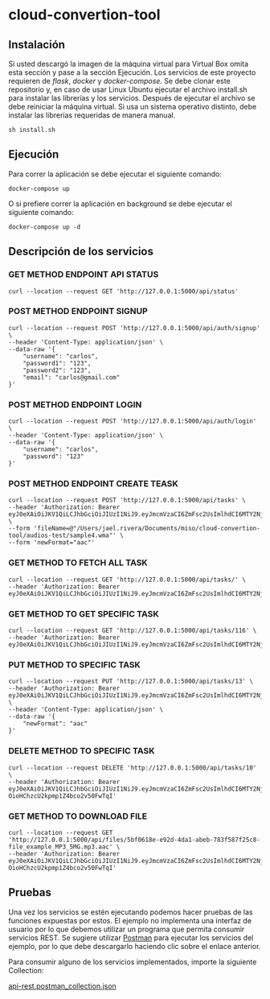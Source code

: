 # cloud-convertion-tool 

## Instalación

Si usted descargó la imagen de la máquina virtual para Virtual Box omita esta sección y pase a la sección Ejecución. Los servicios de este proyecto requieren de *flask*, *docker* y *docker-compose*. Se debe clonar este repositorio y, en caso de usar Linux Ubuntu ejecutar el archivo install.sh para instalar las librerías y los servicios. Después de ejecutar el archivo se debe reiniciar la máquina virtual. Si usa un sistema operativo distinto, debe instalar las librerías requeridas de manera manual.

```
sh install.sh
```

## Ejecución

Para correr la aplicación se debe ejecutar el siguiente comando:


```
docker-compose up
```

O si prefiere correr la aplicación en background se debe ejecutar el siguiente comando:

```
docker-compose up -d
```
## Descripción de los servicios

### GET METHOD ENDPOINT API STATUS
```
curl --location --request GET 'http://127.0.0.1:5000/api/status'
```

### POST METHOD ENDPOINT SIGNUP
```
curl --location --request POST 'http://127.0.0.1:5000/api/auth/signup' \
--header 'Content-Type: application/json' \
--data-raw '{
    "username": "carlos",
    "password1": "123",
    "password2": "123",
    "email": "carlos@gmail.com"
}'
```

### POST METHOD ENDPOINT LOGIN
```
curl --location --request POST 'http://127.0.0.1:5000/api/auth/login' \
--header 'Content-Type: application/json' \
--data-raw '{
    "username": "carlos",
    "password": "123"
}'
```

### POST METHOD ENDPOINT CREATE TEASK
```
curl --location --request POST 'http://127.0.0.1:5000/api/tasks' \
--header 'Authorization: Bearer eyJ0eXAiOiJKV1QiLCJhbGciOiJIUzI1NiJ9.eyJmcmVzaCI6ZmFsc2UsImlhdCI6MTY2NjM4NDY0OCwianRpIjoiYzlhMDkxMmMtZGVkYi00ZmNiLWI5MGYtMmM1MjVmZTkzOGQ4IiwidHlwZSI6ImFjY2VzcyIsInN1YiI6MTIsIm5iZiI6MTY2NjM4NDY0OCwiZXhwIjoxNjY2Mzg1NTQ4fQ.rPjBjno95bnIV07sY7pCiP5Bifm24w6d0XvYwjXszLs' \
--form 'fileName=@"/Users/jael.rivera/Documents/miso/cloud-convertion-tool/audios-test/sample4.wma"' \
--form 'newFormat="aac"'
```

### GET METHOD TO FETCH ALL TASK
```
curl --location --request GET 'http://127.0.0.1:5000/api/tasks/' \
--header 'Authorization: Bearer eyJ0eXAiOiJKV1QiLCJhbGciOiJIUzI1NiJ9.eyJmcmVzaCI6ZmFsc2UsImlhdCI6MTY2NjM4ODM5MywianRpIjoiMjg5YjZkY2MtNmQwMy00ZWM2LThiNjctMDFhZTIyOTE5N2MyIiwidHlwZSI6ImFjY2VzcyIsInN1YiI6MTIsIm5iZiI6MTY2NjM4ODM5MywiZXhwIjoxNjY2Mzg5MjkzfQ.eFFCIrr39Ym7Xr8Hz8_cC5m6IlxaVRrh277qLQJj08E'
```

### GET METHOD TO GET SPECIFIC TASK 

```
curl --location --request GET 'http://127.0.0.1:5000/api/tasks/116' \
--header 'Authorization: Bearer eyJ0eXAiOiJKV1QiLCJhbGciOiJIUzI1NiJ9.eyJmcmVzaCI6ZmFsc2UsImlhdCI6MTY2NjM4ODM5MywianRpIjoiMjg5YjZkY2MtNmQwMy00ZWM2LThiNjctMDFhZTIyOTE5N2MyIiwidHlwZSI6ImFjY2VzcyIsInN1YiI6MTIsIm5iZiI6MTY2NjM4ODM5MywiZXhwIjoxNjY2Mzg5MjkzfQ.eFFCIrr39Ym7Xr8Hz8_cC5m6IlxaVRrh277qLQJj08E'
```

### PUT METHOD TO SPECIFIC TASK 
```
curl --location --request PUT 'http://127.0.0.1:5000/api/tasks/13' \
--header 'Authorization: Bearer eyJ0eXAiOiJKV1QiLCJhbGciOiJIUzI1NiJ9.eyJmcmVzaCI6ZmFsc2UsImlhdCI6MTY2NjU2NjgzOCwianRpIjoiZjQ2MmUxNjktZDZhMC00ZGQyLWJjOTItMWNhODg2ZDczY2Y5IiwidHlwZSI6ImFjY2VzcyIsInN1YiI6MiwibmJmIjoxNjY2NTY2ODM4LCJleHAiOjE2NjY1Njc3Mzh9.OgRRazYWaZ5mHK6MPBSvPsX8VxinKQ33JZwRIyA5RMQ' \
--header 'Content-Type: application/json' \
--data-raw '{
    "newFormat": "aac"
}'
```

### DELETE METHOD TO SPECIFIC TASK 
```
curl --location --request DELETE 'http://127.0.0.1:5000/api/tasks/10' \
--header 'Authorization: Bearer eyJ0eXAiOiJKV1QiLCJhbGciOiJIUzI1NiJ9.eyJmcmVzaCI6ZmFsc2UsImlhdCI6MTY2NjU1Nzg0NSwianRpIjoiMWQ0NTAzYmItZDYyNS00NDczLWEyY2ItMzcyZDdkMDQyM2EyIiwidHlwZSI6ImFjY2VzcyIsInN1YiI6MiwibmJmIjoxNjY2NTU3ODQ1LCJleHAiOjE2NjY1NTg3NDV9.qLlMwyb1nRRol-OioHChzcU2kpmp1Z4bco2v50FwTqI'
```

### GET METHOD TO DOWNLOAD FILE
```
curl --location --request GET 'http://127.0.0.1:5000/api/files/5bf0618e-e92d-4da1-abeb-783f587f25c8-file_example_MP3_5MG.mp3.aac' \
--header 'Authorization: Bearer eyJ0eXAiOiJKV1QiLCJhbGciOiJIUzI1NiJ9.eyJmcmVzaCI6ZmFsc2UsImlhdCI6MTY2NjU1Nzg0NSwianRpIjoiMWQ0NTAzYmItZDYyNS00NDczLWEyY2ItMzcyZDdkMDQyM2EyIiwidHlwZSI6ImFjY2VzcyIsInN1YiI6MiwibmJmIjoxNjY2NTU3ODQ1LCJleHAiOjE2NjY1NTg3NDV9.qLlMwyb1nRRol-OioHChzcU2kpmp1Z4bco2v50FwTqI'
```

## Pruebas

Una vez los servicios se estén ejecutando podemos hacer pruebas de las funciones expuestas por estos. El ejemplo no implementa una interfaz de usuario por lo que debemos utilizar un programa que permita consumir servicios REST. Se sugiere utilizar [Postman](https://www.postman.com/downloads/) para ejecutar los servicios del ejemplo, por lo que debe descargarlo haciendo clic sobre el enlace anterior.

Para consumir alguno de los servicios implementados, importe la siguiente Collection:

[api-rest.postman_collection.json](https://github.com/ja-rivera94/cloud-convertion-tool/wiki/image/api-rest.postman_collection.json) 
